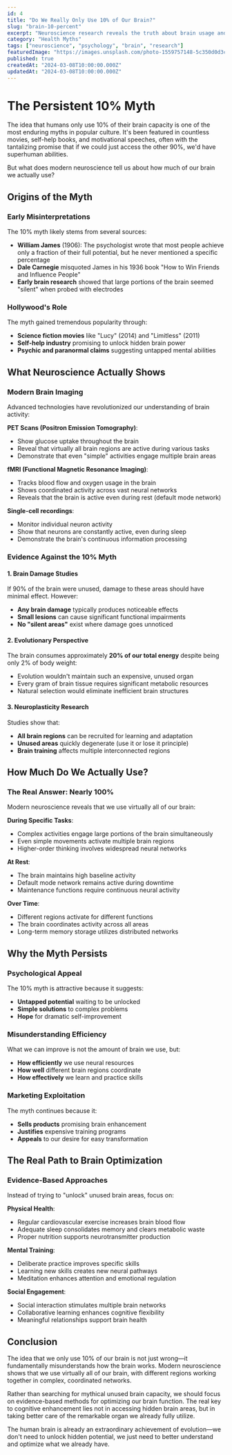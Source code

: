 ```yaml
---
id: 4
title: "Do We Really Only Use 10% of Our Brain?"
slug: "brain-10-percent"
excerpt: "Neuroscience research reveals the truth about brain usage and debunks one of the most persistent myths in popular culture."
category: "Health Myths"
tags: ["neuroscience", "psychology", "brain", "research"]
featuredImage: "https://images.unsplash.com/photo-1559757148-5c350d0d3c56?ixlib=rb-4.0.3&auto=format&fit=crop&w=800&h=400"
published: true
createdAt: "2024-03-08T10:00:00.000Z"
updatedAt: "2024-03-08T10:00:00.000Z"
---
```


# The Persistent 10% Myth

The idea that humans only use 10% of their brain capacity is one of the most enduring myths in popular culture. It's been featured in countless movies, self-help books, and motivational speeches, often with the tantalizing promise that if we could just access the other 90%, we'd have superhuman abilities.

But what does modern neuroscience tell us about how much of our brain we actually use?

## Origins of the Myth

### Early Misinterpretations

The 10% myth likely stems from several sources:

- **William James** (1906): The psychologist wrote that most people achieve only a fraction of their full potential, but he never mentioned a specific percentage
- **Dale Carnegie** misquoted James in his 1936 book "How to Win Friends and Influence People"
- **Early brain research** showed that large portions of the brain seemed "silent" when probed with electrodes

### Hollywood's Role

The myth gained tremendous popularity through:

- **Science fiction movies** like "Lucy" (2014) and "Limitless" (2011)
- **Self-help industry** promising to unlock hidden brain power
- **Psychic and paranormal claims** suggesting untapped mental abilities

## What Neuroscience Actually Shows

### Modern Brain Imaging

Advanced technologies have revolutionized our understanding of brain activity:

**PET Scans (Positron Emission Tomography)**:
- Show glucose uptake throughout the brain
- Reveal that virtually all brain regions are active during various tasks
- Demonstrate that even "simple" activities engage multiple brain areas

**fMRI (Functional Magnetic Resonance Imaging)**:
- Tracks blood flow and oxygen usage in the brain
- Shows coordinated activity across vast neural networks
- Reveals that the brain is active even during rest (default mode network)

**Single-cell recordings**:
- Monitor individual neuron activity
- Show that neurons are constantly active, even during sleep
- Demonstrate the brain's continuous information processing

### Evidence Against the 10% Myth

#### 1. Brain Damage Studies

If 90% of the brain were unused, damage to these areas should have minimal effect. However:

- **Any brain damage** typically produces noticeable effects
- **Small lesions** can cause significant functional impairments
- **No "silent areas"** exist where damage goes unnoticed

#### 2. Evolutionary Perspective

The brain consumes approximately **20% of our total energy** despite being only 2% of body weight:

- Evolution wouldn't maintain such an expensive, unused organ
- Every gram of brain tissue requires significant metabolic resources
- Natural selection would eliminate inefficient brain structures

#### 3. Neuroplasticity Research

Studies show that:

- **All brain regions** can be recruited for learning and adaptation
- **Unused areas** quickly degenerate (use it or lose it principle)
- **Brain training** affects multiple interconnected regions

## How Much Do We Actually Use?

### The Real Answer: Nearly 100%

Modern neuroscience reveals that we use virtually all of our brain:

**During Specific Tasks**:
- Complex activities engage large portions of the brain simultaneously
- Even simple movements activate multiple brain regions
- Higher-order thinking involves widespread neural networks

**At Rest**:
- The brain maintains high baseline activity
- Default mode network remains active during downtime
- Maintenance functions require continuous neural activity

**Over Time**:
- Different regions activate for different functions
- The brain coordinates activity across all areas
- Long-term memory storage utilizes distributed networks

## Why the Myth Persists

### Psychological Appeal

The 10% myth is attractive because it suggests:

- **Untapped potential** waiting to be unlocked
- **Simple solutions** to complex problems
- **Hope** for dramatic self-improvement

### Misunderstanding Efficiency

What we can improve is not the amount of brain we use, but:

- **How efficiently** we use neural resources
- **How well** different brain regions coordinate
- **How effectively** we learn and practice skills

### Marketing Exploitation

The myth continues because it:

- **Sells products** promising brain enhancement
- **Justifies** expensive training programs
- **Appeals** to our desire for easy transformation

## The Real Path to Brain Optimization

### Evidence-Based Approaches

Instead of trying to "unlock" unused brain areas, focus on:

**Physical Health**:
- Regular cardiovascular exercise increases brain blood flow
- Adequate sleep consolidates memory and clears metabolic waste
- Proper nutrition supports neurotransmitter production

**Mental Training**:
- Deliberate practice improves specific skills
- Learning new skills creates new neural pathways
- Meditation enhances attention and emotional regulation

**Social Engagement**:
- Social interaction stimulates multiple brain networks
- Collaborative learning enhances cognitive flexibility
- Meaningful relationships support brain health

## Conclusion

The idea that we only use 10% of our brain is not just wrong—it fundamentally misunderstands how the brain works. Modern neuroscience shows that we use virtually all of our brain, with different regions working together in complex, coordinated networks.

Rather than searching for mythical unused brain capacity, we should focus on evidence-based methods for optimizing our brain function. The real key to cognitive enhancement lies not in accessing hidden brain areas, but in taking better care of the remarkable organ we already fully utilize.

The human brain is already an extraordinary achievement of evolution—we don't need to unlock hidden potential, we just need to better understand and optimize what we already have.
